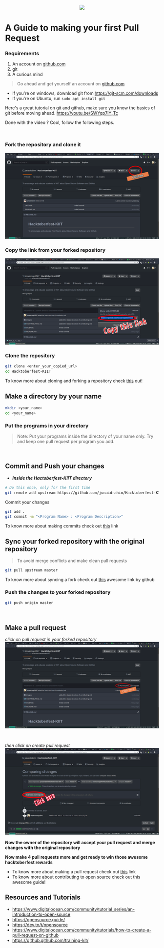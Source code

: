 <p align="center">
    <img src="https://rawcdn.githack.com/junaidrahim/Hacktoberfest-KIIT/ae29016f23b3cb4ffd209dd8f309f269448f35f2/images/hacktoberfest.png">
</p>


# A Guide to making your first Pull Request

### Requirements

1. An account on [github.com](https://www.github.com)
2. git
3. A curious mind

> Go ahead and get yourself an account on [github.com](https://www.github.com)

* If you're on windows, download git from https://git-scm.com/downloads
* If you're on Ubuntu, run `sudo apt install git`

Here's a great tutorial on git and github, make sure you know the basics of git before moving ahead.
https://youtu.be/SWYqp7iY_Tc

Done with the video ? Cool, follow the following steps.

<br>

### Fork the repository and clone it
![](images/fork_a_repo.png)

### Copy the link from your forked repository
![](images/clone_a_repo.png)

### Clone the repository
```bash
git clone <enter_your_copied_url>
cd Hacktoberfest-KIIT
```

To know more about cloning and forking a repository check [this](https://help.github.com/en/articles/fork-a-repo) out!

## Make a directory by your name 
```bash
mkdir <your_name>
cd <your_name>
```
### Put the programs in your directory
> Note: Put your programs inside the directory of your name only. Try and keep one pull request per program you add.

<br>

## Commit and Push your changes

* ***Inside the Hactoberfest-KIIT directory***

```bash
# Do this once, only for the first time
git remote add upstream https://github.com/junaidrahim/Hacktoberfest-KIIT.git
``` 

Commit your changes

```bash
git add .
git commit -m "<Program Name> : <Program Description>"
```

To know more about making commits check out [this](https://help.github.com/en/articles/pushing-commits-to-a-remote-repository) link


## Sync your forked repository with the original repository

> To avoid merge conflicts and make clean pull requests

```bash
git pull upstream master
```

To know more about syncing a fork check out [this](https://help.github.com/en/articles/syncing-a-fork) awesome link by github


### Push the changes to your forked repository

```bash
git push origin master
```

<br>


## **Make a pull request**

*click on pull request in your forked repository*
![click_pull_request1](images/pull_req1.png)

<br>

*then click on create pull request*
![click_pull_request2](images/pull_req2.png)

**Now the owner of the repository will accept your pull request and merge changes with the original repository**

**Now make 4 pull requests more and get ready to win those awesome hacktoberfest rewards**

* To know more about making a pull request check out [this](https://help.github.com/en/articles/creating-a-pull-request) link
* To know more about contributing to open source check out [this](https://opensource.guide/how-to-contribute/) awesome guide!


## Resources and Tutorials

* https://www.digitalocean.com/community/tutorial_series/an-introduction-to-open-source
* https://opensource.guide/
* https://dev.to/t/opensource
* https://www.digitalocean.com/community/tutorials/how-to-create-a-pull-request-on-github
* https://github.github.com/training-kit/

